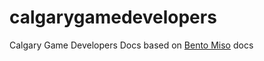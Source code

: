 calgarygamedevelopers
====

Calgary Game Developers Docs
based on [Bento Miso][1] docs

[1]: https://github.com/jennie/miso
